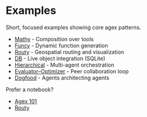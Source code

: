 # Examples

Short, focused examples showing core agex patterns.

- [Mathy](mathy.md) - Composition over tools
- [Funcy](funcy.md) - Dynamic function generation
- [Routy](routy.md) - Geospatial routing and visualization
- [DB](db.md) - Live object integration (SQLite)
- [Hierarchical](hierarchical.md) - Multi-agent orchestration
- [Evaluator–Optimizer](evaluator_optimizer.md) - Peer collaboration loop
- [Dogfood](dogfood.md) - Agents architecting agents

Prefer a notebook?

- [Agex 101](agex101.ipynb)
- [Routy](routy.ipynb)

